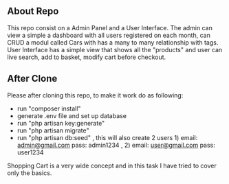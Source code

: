 ## About Repo
This repo consist on a Admin Panel and a User Interface. The admin can view a simple a dashboard with all users registered on each month, can CRUD a modul called Cars with has a many to many relationship with tags.
User Interface has a simple view that shows all the "products" and user can live search, add to basket, modify cart before checkout.
## After Clone

Please after cloning this repo, to make it work do as following: 
- run "composer install"
- generate .env file and set up database
- run "php artisan key:generate"
- run "php artisan migrate"
- run "php artisan db:seed" , this will also create 2 users 1) email: admin@gmail.com pass: admin1234 , 2) email: user@gmail.com pass: user1234

Shopping Cart is a very wide concept and in this task I have tried to cover only the basics.
